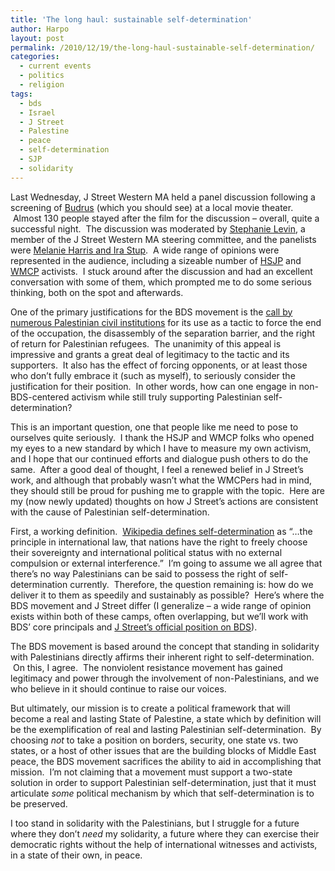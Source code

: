 ```yaml
---
title: 'The long haul: sustainable self-determination'
author: Harpo
layout: post
permalink: /2010/12/19/the-long-haul-sustainable-self-determination/
categories:
  - current events
  - politics
  - religion
tags:
  - bds
  - Israel
  - J Street
  - Palestine
  - peace
  - self-determination
  - SJP
  - solidarity
---
```

Last Wednesday, J Street Western MA held a panel discussion following a screening of <a style="text-decoration: underline;" href="http://www.justvision.org/budrus" target="_blank">Budrus</a> (which you should see) at a local movie theater.  Almost 130 people stayed after the film for the discussion – overall, quite a successful night.  The discussion was moderated by <a href="http://www.hampshire.edu/faculty/slevin.htm" target="_blank">Stephanie Levin</a>, a member of the J Street Western MA steering committee, and the panelists were <a href="http://jstreet.org/about/staff" target="_blank">Melanie Harris and Ira Stup</a>.  A wide range of opinions were represented in the audience, including a sizeable number of <a href="http://www.hsjp.org/" target="_blank">HSJP</a> and <a href="http://www.hs.facebook.com/group.php?gid=142634199093361" target="_blank">WMCP</a> activists.  I stuck around after the discussion and had an excellent conversation with some of them, which prompted me to do some serious thinking, both on the spot and afterwards.

One of the primary justifications for the BDS movement is the <a href="http://bdsmovement.net/?q=node/52" target="_blank">call by numerous Palestinian civil institutions</a> for its use as a tactic to force the end of the occupation, the disassembly of the separation barrier, and the right of return for Palestinian refugees.  The unanimity of this appeal is impressive and grants a great deal of legitimacy to the tactic and its supporters.  It also has the effect of forcing opponents, or at least those who don&#8217;t fully embrace it (such as myself), to seriously consider the justification for their position.  In other words, how can one engage in non-BDS-centered activism while still truly supporting Palestinian self-determination?

This is an important question, one that people like me need to pose to ourselves quite seriously.  I thank the HSJP and WMCP folks who opened my eyes to a new standard by which I have to measure my own activism, and I hope that our continued efforts and dialogue push others to do the same.  After a good deal of thought, I feel a renewed belief in J Street&#8217;s work, and although that probably wasn&#8217;t what the WMCPers had in mind, they should still be proud for pushing me to grapple with the topic.  Here are my (now newly updated) thoughts on how J Street&#8217;s actions are consistent with the cause of Palestinian self-determination.

First, a working definition.  <a href="http://en.wikipedia.org/wiki/Self-determination" target="_blank">Wikipedia defines self-determination</a> as &#8220;&#8230;the principle in international law, that nations have the right to freely choose their sovereignty and international political status with no external compulsion or external interference.&#8221;  I&#8217;m going to assume we all agree that there&#8217;s no way Palestinians can be said to possess the right of self-determination currently.  Therefore, the question remaining is: how do we deliver it to them as speedily and sustainably as possible?  Here&#8217;s where the BDS movement and J Street differ (I generalize – a wide range of opinion exists within both of these camps, often overlapping, but we&#8217;ll work with BDS&#8217; core principals and <a href="http://www.jstreet.org/page/boycott-divestment-sanctions-movement" target="_blank">J Street&#8217;s official position on BDS</a>).

The BDS movement is based around the concept that standing in solidarity with Palestinians directly affirms their inherent right to self-determination.  On this, I agree.  The nonviolent resistance movement has gained legitimacy and power through the involvement of non-Palestinians, and we who believe in it should continue to raise our voices.

But ultimately, our mission is to create a political framework that will become a real and lasting State of Palestine, a state which by definition will be the exemplification of real and lasting Palestinian self-determination.  By choosing *not* to take a position on borders, security, one state vs. two states, or a host of other issues that are the building blocks of Middle East peace, the BDS movement sacrifices the ability to aid in accomplishing that mission.  I&#8217;m not claiming that a movement must support a two-state solution in order to support Palestinian self-determination, just that it must articulate *some* political mechanism by which that self-determination is to be preserved.

I too stand in solidarity with the Palestinians, but I struggle for a future where they don&#8217;t *need* my solidarity, a future where they can exercise their democratic rights without the help of international witnesses and activists, in a state of their own, in peace.